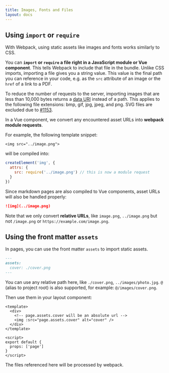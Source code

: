 ```yaml
---
title: Images, Fonts and Files
layout: docs
---
```


## Using `import` or `require`

With Webpack, using static assets like images and fonts works similarly to CSS.

You can **`import` or `require` a file right in a JavaScript module or Vue component**. This tells Webpack to include that file in the bundle. Unlike CSS imports, importing a file gives you a string value. This value is the final path you can reference in your code, e.g. as the `src` attribute of an image or the `href` of a link to a PDF.

To reduce the number of requests to the server, importing images that are less than 10,000 bytes returns a [data URI](https://developer.mozilla.org/en-US/docs/Web/HTTP/Basics_of_HTTP/Data_URIs) instead of a path. This applies to the following file extensions: bmp, gif, jpg, jpeg, and png. SVG files are excluded due to [#1153](https://github.com/facebook/create-react-app/issues/1153).

In a Vue component, we convert any encountered asset URLs into **webpack module requests**.

For example, the following template snippet:

```vue
<img src="../image.png">
```

will be compiled into:

```js
createElement('img', {
  attrs: {
    src: require('../image.png') // this is now a module request
  }
})
```

Since markdown pages are also compiled to Vue components, asset URLs will also be handled properly:

```markdown
![img](../image.png)
```

Note that we only convert **relative URLs**, like `image.png`, `../image.png` but not `/image.png` or `https://example.com/image.png`.

## Using the front matter `assets`

In pages, you can use the front matter `assets` to import static assets.

```markdown
---
assets:
  cover: ./cover.png
---
```

You can use any relative path here, like `./cover.png`, `../images/photo.jpg`. `@` (alias to project root) is also supported, for example: `@/images/cover.png`.

Then use them in your layout component:

```vue
<template>
  <div>
    <!-- page.assets.cover will be an absolute url -->
    <img :src="page.assets.cover" alt="cover" />
  </div>
</template>

<script>
export default {
  props: ['page']
}
</script>
```

The files referenced here will be processed by webpack.
